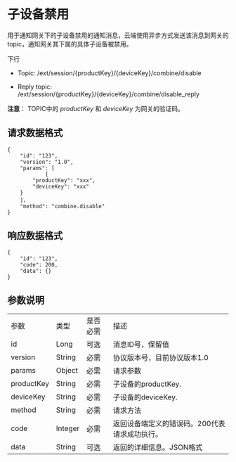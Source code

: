 # 子设备禁用

用于通知网关下的子设备禁用的通知消息，云端使用异步方式发送该消息到网关的topic，通知网关其下属的具体子设备被禁用。

下行
- Topic: /ext/session/{productKey}/{deviceKey}/combine/disable

- Reply topic: /ext/session/{productKey}/{deviceKey}/combine/disable_reply

**注意**： TOPIC中的 *productKey* 和 *deviceKey* 为网关的验证码。

## 请求数据格式

```
{
	"id": "123",
	"version": "1.0",
	"params": [
            {
		"productKey": "xxx",
		"deviceKey": "xxx"
	}
	]，
	"method": "combine.disable"
}

```

## 响应数据格式

```
{
	"id": "123",
	"code": 200,
	"data": {}
}

```

## 参数说明​

<table>
  <tr>
    <td>参数 </td>
    <td>类型​</td>
    <td>是否必需 </td>
    <td>描述 </td>
  </tr>
  <tr>
    <td>id</td>
    <td>Long</td>
    <td>可选 </td>
    <td>消息ID号，保留值 </td>
  </tr>
  <tr>
    <td>version</td>
    <td>String</td>
    <td>必需 </td>
    <td>协议版本号，目前协议版本1.0</td>
  </tr>
  <tr>
    <td>params</td>
    <td>Object</td>
    <td>必需 </td>
    <td>请求参数 </td>
  </tr>
  <tr>
    <td>productKey</td>
    <td>String</td>
    <td>必需 </td>
    <td>子设备的productKey.</td>
  </tr>
  <tr>
    <td>deviceKey</td>
    <td>String</td>
    <td>必需 </td>
    <td>子设备的deviceKey.</td>
  </tr>
  <tr>
    <td>method</td>
    <td>String</td>
    <td>必需 </td>
    <td>请求方法 </td>
  </tr>
  <tr>
    <td>code</td>
    <td>Integer</td>
    <td>必需 </td>
    <td>返回设备端定义的错误码。200代表请求成功执行。 </td>
  </tr>
  <tr>
    <td>data</td>
    <td>String</td>
    <td>可选 </td>
    <td>返回的详细信息。JSON格式 </td>
  </tr>
</table>
